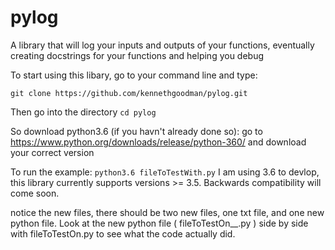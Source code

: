 # pylog
A library that will log your inputs and outputs of your functions, eventually creating docstrings for your functions and helping you debug

To start using this libary, go to your command line and type: 

`git clone https://github.com/kennethgoodman/pylog.git`

Then go into the directory `cd pylog`

So download python3.6 (if you havn't already done so): go to https://www.python.org/downloads/release/python-360/ and download your correct version 

To run the example: `python3.6 fileToTestWith.py` I am using 3.6 to devlop, this library currently supports versions >= 3.5. Backwards compatibility will come soon.

notice the new files, there should be two new files, one txt file, and one new python file. Look at the new python file ( fileToTestOn__.py ) side by side with fileToTestOn.py to see what the code actually did.
